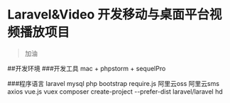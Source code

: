 # Laravel&Video 开发移动与桌面平台视频播放项目

> 加油

##开发环境
###开发工具
mac + phpstorm + sequelPro

###程序语言
laravel
mysql
php
bootstrap
require.js
阿里云oss
阿里云sms
axios
vue.js
vuex
composer create-project --prefer-dist laravel/laravel hd



